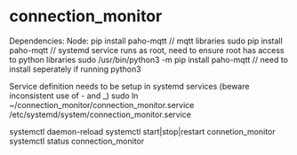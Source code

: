 # connection_monitor

Dependencies:
Node: 
  pip install paho-mqtt       // mqtt libraries
  sudo pip install paho-mqtt  // systemd service runs as root, need to ensure root has access to python libraries
  sudo /usr/bin/python3 -m pip install paho-mqtt  // need to install seperately if running python3

Service definition needs to be setup in systemd services (beware inconsistent use of - and _)
  sudo ln ~/connection_monitor/connection_monitor.service /etc/systemd/system/connection_monitor.service

  systemctl daemon-reload
  systemctl start|stop|restart connetion_monitor
  systemctl status connection_monitor